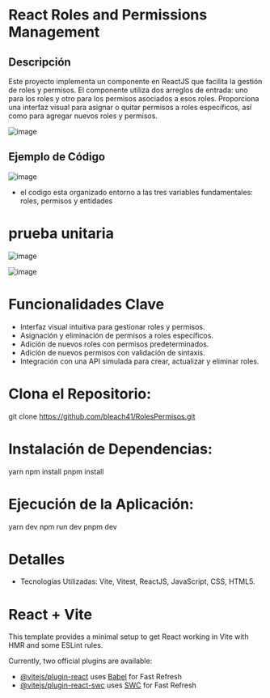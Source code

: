 # React Roles and Permissions Management

## Descripción

Este proyecto implementa un componente en ReactJS que facilita la gestión de roles y permisos. El componente utiliza dos arreglos de entrada: uno para los roles y otro para los permisos asociados a esos roles. Proporciona una interfaz visual para asignar o quitar permisos a roles específicos, así como para agregar nuevos roles y permisos.

![image](https://github.com/bleach41/RolesPermisos/assets/78830055/10f820e8-baa1-4dba-aaa0-5afa320ef406)

## Ejemplo de Código

![image](https://github.com/bleach41/RolesPermisos/assets/78830055/45551d40-5c55-43e3-a196-3c8af8584789)

* el codigo esta organizado entorno a las tres variables fundamentales: roles, permisos y entidades 


# prueba unitaria

![image](https://github.com/bleach41/RolesPermisos/assets/78830055/d9702ebd-1d16-4471-aa73-b3302b97593d)


![image](https://github.com/bleach41/RolesPermisos/assets/78830055/de82d15f-4003-4b23-880c-6cded93c8a60)

# Funcionalidades Clave

* Interfaz visual intuitiva para gestionar roles y permisos.
* Asignación y eliminación de permisos a roles específicos.
* Adición de nuevos roles con permisos predeterminados.
* Adición de nuevos permisos con validación de sintaxis.
* Integración con una API simulada para crear, actualizar y eliminar roles.

# Clona el Repositorio:

git clone https://github.com/bleach41/RolesPermisos.git

# Instalación de Dependencias:
yarn
npm install
pnpm install

# Ejecución de la Aplicación:
yarn dev
npm run dev
pnpm dev

# Detalles
* Tecnologías Utilizadas: Vite, Vitest, ReactJS, JavaScript, CSS, HTML5.


# React + Vite

This template provides a minimal setup to get React working in Vite with HMR and some ESLint rules.

Currently, two official plugins are available:

- [@vitejs/plugin-react](https://github.com/vitejs/vite-plugin-react/blob/main/packages/plugin-react/README.md) uses [Babel](https://babeljs.io/) for Fast Refresh
- [@vitejs/plugin-react-swc](https://github.com/vitejs/vite-plugin-react-swc) uses [SWC](https://swc.rs/) for Fast Refresh
